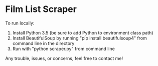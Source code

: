 # Film List Scraper

To run locally:

1. Install Python 3.5 (be sure to add Python to environment class path)
2. Install BeautifulSoup by running "pip install beautifulsoup4" from command line in the directory
3. Run with "python scraper.py" from command line

Any trouble, issues, or concerns, feel free to contact me!
